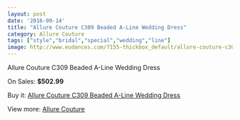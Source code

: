 ```yaml
---
layout: post
date: '2016-09-14'
title: "Allure Couture C309 Beaded A-Line Wedding Dress"
category: Allure Couture
tags: ["style","bridal","special","wedding","line"]
image: http://www.eudances.com/7155-thickbox_default/allure-couture-c309-beaded-a-line-wedding-dress.jpg
---
```

Allure Couture C309 Beaded A-Line Wedding Dress

On Sales: **$502.99**
<a href="https://www.eudances.com/en/allure-couture/2589-allure-couture-c309-beaded-a-line-wedding-dress.html"><amp-img layout="responsive" width="600" height="600" src="//www.eudances.com/7155-thickbox_default/allure-couture-c309-beaded-a-line-wedding-dress.jpg" alt="Allure Couture C309 Beaded A-Line Wedding Dress 0" /></a>
<a href="https://www.eudances.com/en/allure-couture/2589-allure-couture-c309-beaded-a-line-wedding-dress.html"><amp-img layout="responsive" width="600" height="600" src="//www.eudances.com/7156-thickbox_default/allure-couture-c309-beaded-a-line-wedding-dress.jpg" alt="Allure Couture C309 Beaded A-Line Wedding Dress 1" /></a>
<a href="https://www.eudances.com/en/allure-couture/2589-allure-couture-c309-beaded-a-line-wedding-dress.html"><amp-img layout="responsive" width="600" height="600" src="//www.eudances.com/7157-thickbox_default/allure-couture-c309-beaded-a-line-wedding-dress.jpg" alt="Allure Couture C309 Beaded A-Line Wedding Dress 2" /></a>
<a href="https://www.eudances.com/en/allure-couture/2589-allure-couture-c309-beaded-a-line-wedding-dress.html"><amp-img layout="responsive" width="600" height="600" src="//www.eudances.com/7158-thickbox_default/allure-couture-c309-beaded-a-line-wedding-dress.jpg" alt="Allure Couture C309 Beaded A-Line Wedding Dress 3" /></a>
<a href="https://www.eudances.com/en/allure-couture/2589-allure-couture-c309-beaded-a-line-wedding-dress.html"><amp-img layout="responsive" width="600" height="600" src="//www.eudances.com/7159-thickbox_default/allure-couture-c309-beaded-a-line-wedding-dress.jpg" alt="Allure Couture C309 Beaded A-Line Wedding Dress 4" /></a>

Buy it: [Allure Couture C309 Beaded A-Line Wedding Dress](https://www.eudances.com/en/allure-couture/2589-allure-couture-c309-beaded-a-line-wedding-dress.html "Allure Couture C309 Beaded A-Line Wedding Dress")

View more: [Allure Couture](https://www.eudances.com/en/37-allure-couture "Allure Couture")